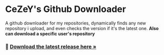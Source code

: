 # CeZeY's Github Downloader

A github downloader for my repositories, dynamically finds any new repository i upload, and even checks the version if it's the latest one.
__Also can download a specific user's repository__

### 🚀 [Download the latest release here »](https://github.com/CazymirTM/CeZeY-s-Github-Downloader/releases/latest)
